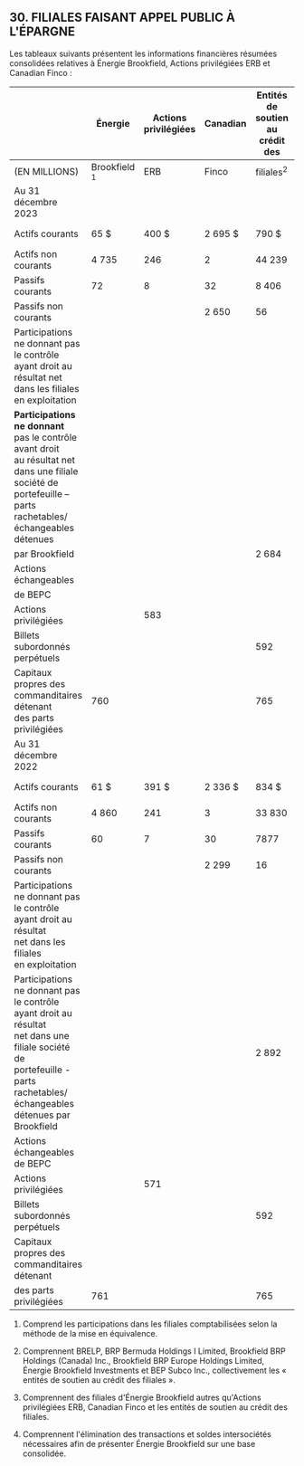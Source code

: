 ## 30. FILIALES FAISANT APPEL PUBLIC À L'ÉPARGNE

Les tableaux suivants présentent les informations financières résumées consolidées relatives à Énergie Brookfield, Actions privilégiées ERB et Canadian Finco :

|                                                                                                                                                                                        | Énergie                 | Actions<br>privilégiées | Canadian | Entités de<br>soutien au<br>crédit des | Autres                   | Ajustements<br>de consoli- | Énergie<br>Brookfield<br>(Données |
|----------------------------------------------------------------------------------------------------------------------------------------------------------------------------------------|-------------------------|-------------------------|----------|----------------------------------------|--------------------------|----------------------------|-----------------------------------|
| (EN MILLIONS)                                                                                                                                                                          | Brookfield <sup>1</sup> | ERB                     | Finco    | $\text{filiales}^2$                    | filiales <sup>1, 3</sup> | $\text{dation}^4$          | consolidées)                      |
| Au 31 décembre 2023                                                                                                                                                                    |                         |                         |          |                                        |                          |                            |                                   |
| Actifs courants                                                                                                                                                                        | 65 \$                   | 400 \$                  | 2 695 \$ | 790 \$                                 | 4 611 \$                 | (3 951) \$                 | 4 610 \$                          |
| Actifs non courants                                                                                                                                                                    | 4 735                   | 246                     | 2        | 44 239                                 | 71 435                   | $(49\ 139)$                | 71 518                            |
| Passifs courants                                                                                                                                                                       | 72                      | 8                       | 32       | 8 406                                  | 7 658                    | (8 138)                    | 8 038                             |
| Passifs non courants                                                                                                                                                                   |                         |                         | 2 650    | 56                                     | 35 405                   |                            | 38 111                            |
| Participations ne donnant pas<br>le contrôle ayant droit au<br>résultat net dans les filiales<br>en exploitation                                                                       |                         |                         |          |                                        | 18 863                   |                            | 18 863                            |
| <b>Participations ne donnant</b><br>pas le contrôle avant droit<br>au résultat net dans une filiale<br>société de portefeuille – parts<br>rachetables/échangeables<br>détenues         |                         |                         |          |                                        |                          |                            |                                   |
| par Brookfield                                                                                                                                                                         |                         |                         |          | 2 684                                  |                          |                            | 2 684                             |
| Actions échangeables                                                                                                                                                                   |                         |                         |          |                                        |                          |                            |                                   |
| de BEPC                                                                                                                                                                                |                         |                         |          |                                        | 2479                     |                            | 2 479                             |
| Actions privilégiées                                                                                                                                                                   |                         | 583                     |          |                                        |                          |                            | 583                               |
| Billets subordonnés<br>perpétuels                                                                                                                                                      |                         |                         |          | 592                                    |                          |                            | 592                               |
| Capitaux propres des<br>commanditaires détenant<br>des parts privilégiées                                                                                                              | 760                     |                         |          | 765                                    |                          | (765)                      | 760                               |
| Au 31 décembre 2022                                                                                                                                                                    |                         |                         |          |                                        |                          |                            |                                   |
| Actifs courants                                                                                                                                                                        | 61 \$                   | 391 \$                  | 2 336 \$ | 834 \$                                 | 4 172 \$                 | (3 611) \$                 | 4 183 \$                          |
| Actifs non courants                                                                                                                                                                    | 4 860                   | 241                     | 3        | 33 830                                 | 59 860                   | (38 866)                   | 59 928                            |
| Passifs courants                                                                                                                                                                       | 60                      | 7                       | 30       | 7877                                   | 4 455                    | $(7\ 486)$                 | 4 9 4 3                           |
| Passifs non courants                                                                                                                                                                   |                         |                         | 2 299    | 16                                     | 30 567                   |                            | 32 882                            |
| Participations ne donnant pas<br>le contrôle ayant droit au résultat<br>net dans les filiales<br>en exploitation                                                                       |                         |                         |          |                                        | 14 755                   |                            | 14 755                            |
| Participations ne donnant pas<br>le contrôle ayant droit au résultat<br>net dans une filiale société de<br>portefeuille - parts<br>rachetables/échangeables<br>détenues par Brookfield |                         |                         |          | 2 892                                  |                          |                            | 2 892                             |
| Actions échangeables de BEPC                                                                                                                                                           |                         |                         |          |                                        | 2 561                    |                            | 2 561                             |
| Actions privilégiées                                                                                                                                                                   |                         | 571                     |          |                                        |                          |                            | 571                               |
| Billets subordonnés perpétuels                                                                                                                                                         |                         |                         |          | 592                                    |                          |                            | 592                               |
| Capitaux propres des<br>commanditaires détenant                                                                                                                                        |                         |                         |          |                                        |                          |                            |                                   |
| des parts privilégiées                                                                                                                                                                 | 761                     |                         |          | 765                                    |                          | (766)                      | 760                               |

1) Comprend les participations dans les filiales comptabilisées selon la méthode de la mise en équivalence.

2) Comprennent BRELP, BRP Bermuda Holdings I Limited, Brookfield BRP Holdings (Canada) Inc., Brookfield BRP Europe Holdings Limited, Énergie Brookfield Investments et BEP Subco Inc., collectivement les « entités de soutien au crédit des filiales ».

3) Comprennent des filiales d'Énergie Brookfield autres qu'Actions privilégiées ERB, Canadian Finco et les entités de soutien au crédit des filiales.

4) Comprennent l'élimination des transactions et soldes intersociétés nécessaires afin de présenter Énergie Brookfield sur une base consolidée.